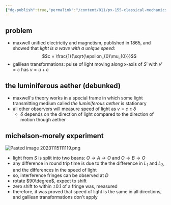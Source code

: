 ```yaml
---
{"dg-publish":true,"permalink":"/content/011/px-155-classical-mechanics-and-special-relativity/special-relativity/px-155-g-foundations-of-special-relativity/px-155-g2-galilean-invariance-and-light/","created":"2024-10-01T18:27:09.746+01:00","updated":"2024-11-26T19:57:59.632+00:00"}
---
```


## problem
- maxwell unified electricity and magnetism, published in 1865, and showed that *light is a wave with a unique speed*:
$$c = \frac{1}{\sqrt{\epsilon_{0}\mu_{0}}}$$
- galilean transformations: pulse of light moving along x-axis of $S'$ with $v'=c$ has $v=u+c$
## the luminiferous aether (debunked)
- maxwell's theory works in a special frame in which some light transmitting medium called *the luminiferous aether* is stationary
- all other observers will measure speed of light as $v = c \pm \delta$
	- $\delta$ depends on the direction of light compared to the direction of motion though aether
## michelson-morely experiment
![Pasted image 20231115111119.png](/img/user/pics/Pasted%20image%2020231115111119.png)
- light from $S$ is split into two beans: $O\to A \to O$ and $O \to B \to O$
- any difference in round trip time is due to the the difference in $L_1$ and $L_2$, and the differences in the speed of light
- so, interference fringes can be observed at $D$
- rotate $90\degree$, expect to shift
- zero shift to within $\pm 0.1$ of a fringe was, measured
- therefore, it was proved that speed of light is the same in all directions, and galilean transformations don't apply